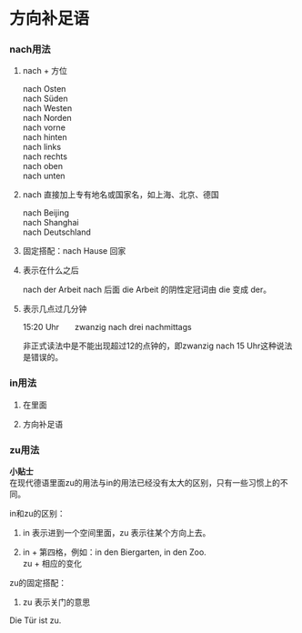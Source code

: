 # 方向补足语

### nach用法

1. nach + 方位 

    nach Osten  
    nach Süden  
    nach Westen  
    nach Norden  
    nach vorne  
    nach hinten  
    nach links  
    nach rechts  
    nach oben  
    nach unten

2. nach 直接加上专有地名或国家名，如上海、北京、德国

    nach Beijing  
    nach Shanghai  
    nach Deutschland

3. 固定搭配：nach Hause 回家

4. 表示在什么之后

    nach der Arbeit nach 后面 die Arbeit 的阴性定冠词由 die 变成 der。

5. 表示几点过几分钟

    15:20 Uhr       zwanzig nach drei nachmittags

    非正式读法中是不能出现超过12的点钟的，即zwanzig nach 15 Uhr这种说法是错误的。

### in用法

1. 在里面

2. 方向补足语

### zu用法

**小贴士**  
在现代德语里面zu的用法与in的用法已经没有太大的区别，只有一些习惯上的不同。

in和zu的区别：

1. in 表示进到一个空间里面，zu 表示往某个方向上去。

2. in + 第四格，例如：in den Biergarten, in den Zoo.  
zu + 相应的变化

zu的固定搭配：

1. zu 表示关门的意思

  Die Tür ist zu.